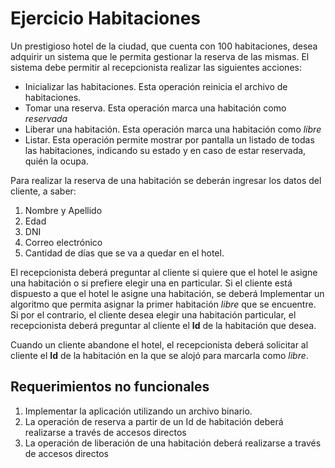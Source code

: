 # Ejercicio Habitaciones
Un prestigioso hotel de la ciudad, que cuenta con 100 habitaciones, desea adquirir un sistema que le permita gestionar la reserva de las mismas. El sistema debe permitir al recepcionista realizar las siguientes acciones:

* Inicializar las habitaciones. Esta operación reinicia el archivo de habitaciones.
* Tomar una reserva. Esta operación marca una habitación como *reservada*
* Liberar una habitación. Esta operación marca una habitación como *libre*
* Listar. Esta operación permite mostrar por pantalla un listado de todas las habitaciones, indicando su estado y en caso de estar reservada, quién la ocupa.

Para realizar la reserva de una habitación se deberán ingresar los datos del cliente, a saber:

1. Nombre y Apellido
1. Edad
1. DNI
1. Correo electrónico
1. Cantidad de días que se va a quedar en el hotel.

El recepcionista deberá preguntar al cliente si quiere que el hotel le asigne una habitación o si prefiere elegir una en particular. Si el cliente está dispuesto a que el hotel le asigne una habitación, se deberá Implementar un algoritmo que permita asignar la primer habitación *libre* que se encuentre. Si por el contrario, el cliente desea elegir una habitación particular, el recepcionista deberá preguntar al cliente el **Id** de la habitación que desea.

Cuando un cliente abandone el hotel, el recepcionista deberá solicitar al cliente el **Id** de la habitación en la que se alojó para marcarla como *libre*.

## Requerimientos no funcionales

1. Implementar la aplicación utilizando un archivo binario.
1. La operación de reserva a partir de un Id de habitación deberá realizarse a través de accesos directos
1. La operación de liberación de una habitación deberá realizarse a través de accesos directos
